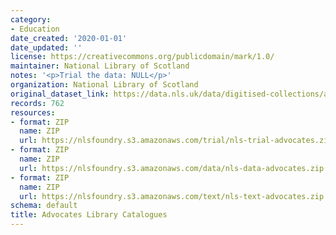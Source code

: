 ```yaml
---
category:
- Education
date_created: '2020-01-01'
date_updated: ''
license: https://creativecommons.org/publicdomain/mark/1.0/
maintainer: National Library of Scotland
notes: '<p>Trial the data: NULL</p>'
organization: National Library of Scotland
original_dataset_link: https://data.nls.uk/data/digitised-collections/advocates-library-catalogues/
records: 762
resources:
- format: ZIP
  name: ZIP
  url: https://nlsfoundry.s3.amazonaws.com/trial/nls-trial-advocates.zip
- format: ZIP
  name: ZIP
  url: https://nlsfoundry.s3.amazonaws.com/data/nls-data-advocates.zip
- format: ZIP
  name: ZIP
  url: https://nlsfoundry.s3.amazonaws.com/text/nls-text-advocates.zip
schema: default
title: Advocates Library Catalogues
---
```

